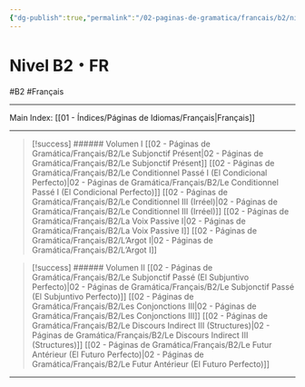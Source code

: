 ```yaml
---
{"dg-publish":true,"permalink":"/02-paginas-de-gramatica/francais/b2/nivel-b2-fr/"}
---
```



# Nivel B2・FR
#B2  #Français
___
Main Index: [[01 - Índices/Páginas de Idiomas/Français\|Français]]
___


> [!success] ###### Volumen I
 [[02 - Páginas de Gramática/Français/B2/Le Subjonctif Présent\|02 - Páginas de Gramática/Français/B2/Le Subjonctif Présent]]
 [[02 - Páginas de Gramática/Français/B2/Le Conditionnel Passé I (El Condicional Perfecto)\|02 - Páginas de Gramática/Français/B2/Le Conditionnel Passé I (El Condicional Perfecto)]]
 [[02 - Páginas de Gramática/Français/B2/Le Conditionnel III (Irréel)\|02 - Páginas de Gramática/Français/B2/Le Conditionnel III (Irréel)]]
 [[02 - Páginas de Gramática/Français/B2/La Voix Passive I\|02 - Páginas de Gramática/Français/B2/La Voix Passive I]]
 [[02 - Páginas de Gramática/Français/B2/L’Argot I\|02 - Páginas de Gramática/Français/B2/L’Argot I]]



> [!success] ###### Volumen II
 [[02 - Páginas de Gramática/Français/B2/Le Subjonctif Passé (El Subjuntivo Perfecto)\|02 - Páginas de Gramática/Français/B2/Le Subjonctif Passé (El Subjuntivo Perfecto)]]
 [[02 - Páginas de Gramática/Français/B2/Les Conjonctions III\|02 - Páginas de Gramática/Français/B2/Les Conjonctions III]]
 [[02 - Páginas de Gramática/Français/B2/Le Discours Indirect III (Structures)\|02 - Páginas de Gramática/Français/B2/Le Discours Indirect III (Structures)]]
 [[02 - Páginas de Gramática/Français/B2/Le Futur Antérieur (El Futuro Perfecto)\|02 - Páginas de Gramática/Français/B2/Le Futur Antérieur (El Futuro Perfecto)]]



___
